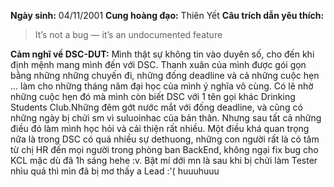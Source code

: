 **Ngày sinh:** 04/11/2001
**Cung hoàng đạo:** Thiên Yết
**Câu trích dẫn yêu thích:**
> It’s not a bug — it’s an undocumented feature

**Cảm nghĩ về DSC-DUT:** Mình thật sự không tin vào duyên số, cho đến khi định mệnh mang mình đến với DSC. Thanh xuân của mình được gói gọn bằng những những chuyến đi, những đống deadline và cả những cuộc hẹn ... làm cho những tháng năm đại học của mình ý nghĩa vô cùng. Có lẽ nhờ những cuộc hẹn đó mà mình còn biết DSC với 1 tên gọi khác Drinking Students Club.Những đêm gớt nước mắt với đống deadline, và cũng có những ngày bị chửi sm vì suluoinhac của bản thân. Nhưng sau tất cả những điều đó làm mình học hỏi và cải thiện rất nhiều. Một điều khá quan trọng nữa là trong DSC có quá nhiều sự dethuong, những con người rất là có tâm từ chị HR đến mọi người trong phòng ban BackEnd, không ngại fix bug cho KCL mặc dù đã 1h sáng hehe :v. Bật mí dới mn là sau khi bị chửi làm Tester nhìu quá thì mìn đã bị mơ thấy a Lead :'( huuuhuuu
